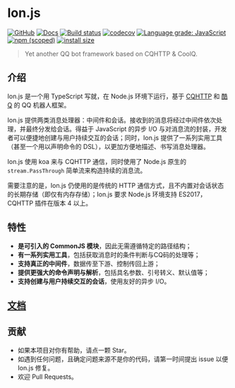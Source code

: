 # Ion.js
[![GitHub](https://img.shields.io/github/license/ionjs-dev/ionjs.svg)](https://github.com/ionjs-dev/ionjs/blob/master/LICENSE)
[![Docs](https://img.shields.io/badge/docs-ion.js.org-yellow.svg)](https://ion.js.org)
[![Build status](https://ci.appveyor.com/api/projects/status/hngl103v209a313f?svg=true)](https://ci.appveyor.com/project/trustgit/ionjs)
[![codecov](https://codecov.io/gh/ionjs-dev/ionjs/branch/master/graph/badge.svg)](https://codecov.io/gh/ionjs-dev/ionjs)
[![Language grade: JavaScript](https://img.shields.io/lgtm/grade/javascript/g/ionjs-dev/ionjs.svg)](https://lgtm.com/projects/g/ionjs-dev/ionjs/context:javascript)
[![npm (scoped)](https://img.shields.io/npm/v/@ionjs/core.svg)](https://npmjs.org/package/@ionjs/core)
[![install size](https://packagephobia.now.sh/badge?p=@ionjs/core)](https://packagephobia.now.sh/result?p=@ionjs/core)

> Yet another QQ bot framework based on CQHTTP &amp; CoolQ.

## 介绍
Ion.js 是一个用 TypeScript 写就，在 Node.js 环境下运行，基于 [CQHTTP](https://github.com/richardchien/coolq-http-api) 和 [酷Q](https://cqp.cc) 的 QQ 机器人框架。

Ion.js 提供两类消息处理器：中间件和会话。接收到的消息将经过中间件依次处理，并最终分发给会话。得益于 JavaScript 的异步 I/O 与对消息流的封装，开发者可以便捷地创建与用户持续交互的会话；同时，Ion.js 提供了一系列实用工具（甚至一个用以声明命令的 DSL），以更加方便地描述、书写消息处理器。

Ion.js 使用 koa 来与 CQHTTP 通信，同时使用了 Node.js 原生的 `stream.PassThrough` 简单流来构造持续的消息流。

需要注意的是，Ion.js 仍使用的是传统的 HTTP 通信方式，且不内置对会话状态的长期存储（即仅有内存存储）；Ion.js 要求 Node.js 环境支持 ES2017，CQHTTP 插件在版本 4 以上。

## 特性
- **是可引入的 CommonJS 模块**，因此无需遵循特定的路径结构；
- **有一系列实用工具**，包括获取消息时的条件判断与CQ码的处理等；
- **支持真正的中间件**，数据传至下游、控制传回上游；
- **提供更强大的命令声明与解析**，包括具名参数、引号转义、默认值等；
- **支持创建与用户持续交互的会话**，使用友好的异步 I/O。

## [文档](https://ion.js.org)

## 贡献
- 如果本项目对你有帮助，请点一颗 Star。
- 如遇到任何问题，且确定问题来源不是你的代码，请第一时间提出 issue 以便 Ion.js 修复。
- 欢迎 Pull Requests。